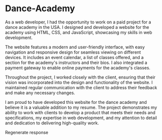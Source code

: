 # Dance-Academy

As a web developer, I had the opportunity to work on a paid project for a dance academy in the USA. I designed and developed a website for the academy using HTML, CSS, and JavaScript, showcasing my skills in web development.

The website features a modern and user-friendly interface, with easy navigation and responsive design for seamless viewing on different devices. It includes an event calendar, a list of classes offered, and a section for the academy's instructors and their bios. I also integrated a payment gateway to enable online payments for the academy's classes.

Throughout the project, I worked closely with the client, ensuring that their vision was incorporated into the design and functionality of the website. I maintained regular communication with the client to address their feedback and make any necessary changes.

I am proud to have developed this website for the dance academy and believe it is a valuable addition to my resume. The project demonstrates my ability to work with clients to develop a product that meets their needs and specifications, my expertise in web development, and my attention to detail and dedication to delivering high-quality work.





Regenerate response
